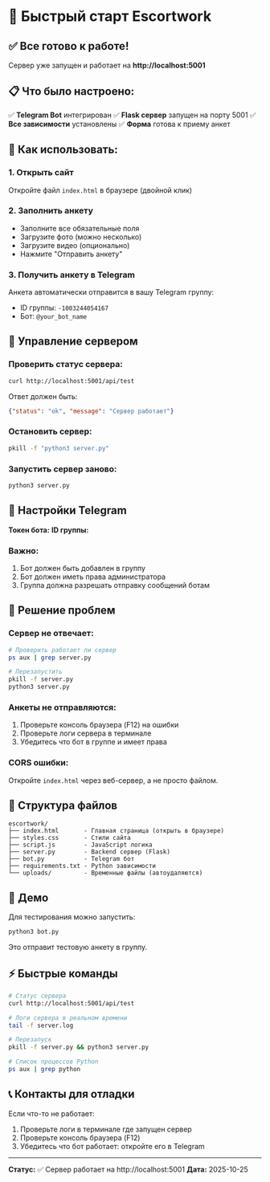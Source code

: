 # 🚀 Быстрый старт Escortwork

## ✅ Все готово к работе!

Сервер уже запущен и работает на **http://localhost:5001**

## 📋 Что было настроено:

✅ **Telegram Bot** интегрирован
✅ **Flask сервер** запущен на порту 5001
✅ **Все зависимости** установлены
✅ **Форма** готова к приему анкет

## 🎯 Как использовать:

### 1. Открыть сайт
Откройте файл `index.html` в браузере (двойной клик)

### 2. Заполнить анкету
- Заполните все обязательные поля
- Загрузите фото (можно несколько)
- Загрузите видео (опционально)
- Нажмите "Отправить анкету"

### 3. Получить анкету в Telegram
Анкета автоматически отправится в вашу Telegram группу:
- ID группы: `-1003244054167`
- Бот: `@your_bot_name`

## 🔧 Управление сервером

### Проверить статус сервера:
```bash
curl http://localhost:5001/api/test
```

Ответ должен быть:
```json
{"status": "ok", "message": "Сервер работает"}
```

### Остановить сервер:
```bash
pkill -f "python3 server.py"
```

### Запустить сервер заново:
```bash
python3 server.py
```

## 📱 Настройки Telegram

**Токен бота:**
**ID группы:** 

### Важно:
1. Бот должен быть добавлен в группу
2. Бот должен иметь права администратора
3. Группа должна разрешать отправку сообщений ботам

## 🐛 Решение проблем

### Сервер не отвечает:
```bash
# Проверить работает ли сервер
ps aux | grep server.py

# Перезапустить
pkill -f server.py
python3 server.py
```

### Анкеты не отправляются:
1. Проверьте консоль браузера (F12) на ошибки
2. Проверьте логи сервера в терминале
3. Убедитесь что бот в группе и имеет права

### CORS ошибки:
Откройте `index.html` через веб-сервер, а не просто файлом.

## 📁 Структура файлов

```
escortwork/
├── index.html       - Главная страница (открыть в браузере)
├── styles.css       - Стили сайта
├── script.js        - JavaScript логика
├── server.py        - Backend сервер (Flask)
├── bot.py           - Telegram бот
├── requirements.txt - Python зависимости
└── uploads/         - Временные файлы (автоудаляются)
```

## 🎨 Демо

Для тестирования можно запустить:
```bash
python3 bot.py
```

Это отправит тестовую анкету в группу.

## ⚡ Быстрые команды

```bash
# Статус сервера
curl http://localhost:5001/api/test

# Логи сервера в реальном времени
tail -f server.log

# Перезапуск
pkill -f server.py && python3 server.py

# Список процессов Python
ps aux | grep python
```

## 📞 Контакты для отладки

Если что-то не работает:
1. Проверьте логи в терминале где запущен сервер
2. Проверьте консоль браузера (F12)
3. Убедитесь что бот работает: откройте его в Telegram

---

**Статус:** ✅ Сервер работает на http://localhost:5001
**Дата:** 2025-10-25
